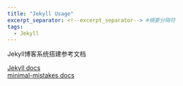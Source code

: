 ```yaml
---
title: "Jekyll Usage"
excerpt_separator: <!--excerpt_separator--> #摘要分隔符
tags:
  - Jekyll
---
```


Jekyll博客系统搭建参考文档

[Jekyll docs][jekyll-docs]  
[minimal-mistakes docs][minimal-mistakes]




[minimal-mistakes]: https://mmistakes.github.io/minimal-mistakes/docs/quick-start-guide/
[jekyll-docs]: https://www.jekyll.com.cn/docs/